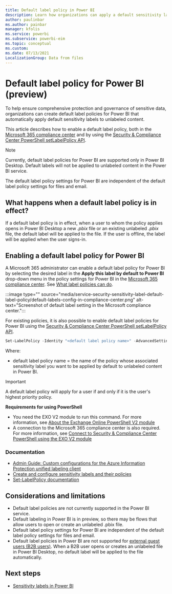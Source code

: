 ```yaml
---
title: Default label policy in Power BI
description: Learn how organizations can apply a default sensitivity label on their unlabeled Power BI content
author: paulinbar
ms.author: painbar
manager: kfolis
ms.service: powerbi
ms.subservice: powerbi-eim
ms.topic: conceptual
ms.custom:
ms.date: 07/13/2021
LocalizationGroup: Data from files
---
```

# Default label policy for Power BI (preview)

To help ensure comprehensive protection and governance of sensitive data, organizations can create default label policies for Power BI that automatically apply default sensitivity labels to unlabeled content.

This article describes how to enable a default label policy, both in the [Microsoft 365 compliance center](https://compliance.microsoft.com/informationprotection) and by using the [Security & Compliance Center PowerShell setLabelPolicy API](/powershell/module/exchange/set-labelpolicy).

>[!NOTE]
> Currently, default label policies for Power BI are supported only in Power BI Desktop. Default labels will not be applied to unlabeled content in the Power BI service.
>
> The default label policy settings for Power BI are independent of the default label policy settings for files and email.

## What happens when a default label policy is in effect?

If a default label policy is in effect, when a user to whom the policy applies opens in Power BI Desktop a new *.pbix* file or an existing unlabeled *.pbix* file, the default label will be applied to the file. If the user is offline, the label will be applied when the user signs-in.

## Enabling a default label policy for Power BI

A Microsoft 365 administrator can enable a default label policy for Power BI by selecting the desired label in the **Apply this label by default to Power BI** drop-down menu in the policy settings for Power BI in the [Microsoft 365 compliance center](https://compliance.microsoft.com/informationprotection). See [What label policies can do](/microsoft-365/compliance/sensitivity-labels#what-label-policies-can-do).

:::image type="" source="media/service-security-sensitivity-label-default-label-policy/default-labels-config-in-compliance-center.png" alt-text="Screenshot of default label setting in the Microsoft compliance center.":::

For existing policies, it is also possible to enable default label policies for Power BI using the [Security & Compliance Center PowerShell setLabelPolicy API](/powershell/module/exchange/set-labelpolicy).

```powershell
Set-LabelPolicy -Identity "<default label policy name>" -AdvancedSettings @{powerbidefaultlabelid="<LabelId>"}
```
Where:

* default label policy name = the name of the policy whose associated sensitivity label you want to be applied by default to unlabeled content in Power BI.

>[!IMPORTANT]
>A default label policy will apply for a user if and only if it is the user's highest priority policy.

**Requirements for using PowerShell**
 
* You need the EXO V2 module to run this command. For more information, see [About the Exchange Online PowerShell V2 module](/powershell/exchange/exchange-online-powershell-v2#install-and-maintain-the-exo-v2-module)
* A connection to the Microsoft 365 compliance center is also required. For more information, see [Connect to Security & Compliance Center PowerShell using the EXO V2 module](/powershell/exchange/connect-to-scc-powershell)

### Documentation

* [Admin Guide: Custom configurations for the Azure Information Protection unified labeling client](/azure/information-protection/rms-client/clientv2-admin-guide-customizations#available-advanced-settings-for-labels)
* [Create and configure sensitivity labels and their policies](/microsoft-365/compliance/create-sensitivity-labels#use-powershell-for-sensitivity-labels-and-their-policies)
* [Set-LabelPolicy documentation](/powershell/module/exchange/set-labelpolicy)

## Considerations and limitations
* Default label policies are not currently supported in the Power BI service.
* Default labeling in Power BI is in preview, so there may be flows that allow users to open or create an unlabeled .pbix file.
* Default label policy settings for Power BI are independent of the default label policy settings for files and email.
* Default label policies in Power BI are not supported for [external guest users (B2B users)](service-admin-azure-ad-b2b.md). When a B2B user opens or creates an unlabeled file in Power BI Desktop, no default label will be applied to the file automatically.

## Next steps

* [Sensitivity labels in Power BI](service-security-sensitivity-label-overview.md)